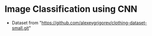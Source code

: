 # Image Classification using CNN

- Dataset from "https://github.com/alexeygrigorev/clothing-dataset-small.git"
